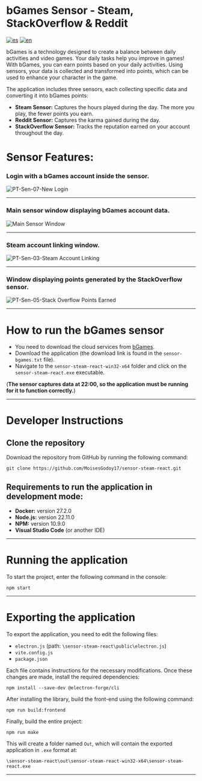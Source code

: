 # bGames Sensor - Steam, StackOverflow & Reddit

[![es](https://img.shields.io/badge/lang-es-green.svg)](./README-ES.md)
[![en](https://img.shields.io/badge/lang-en-blue.svg)](./README.md)

bGames is a technology designed to create a balance between daily activities and video games. Your daily tasks help you improve in games! With bGames, you can earn points based on your daily activities. Using sensors, your data is collected and transformed into points, which can be used to enhance your character in the game.

The application includes three sensors, each collecting specific data and converting it into bGames points:
- **Steam Sensor:** Captures the hours played during the day. The more you play, the fewer points you earn.
- **Reddit Sensor:** Captures the karma gained during the day.
- **StackOverflow Sensor:** Tracks the reputation earned on your account throughout the day.

# Sensor Features:

### **Login with a bGames account inside the sensor.**
![PT-Sen-07-New Login](https://github.com/user-attachments/assets/fd27b1da-3eeb-418b-b26e-c1ec11287632)

---

### **Main sensor window displaying bGames account data.**
![Main Sensor Window](https://github.com/user-attachments/assets/7cf2d3c5-d0c8-4553-93e4-0f78ecb4d3bd)

---

### **Steam account linking window.**
![PT-Sen-03-Steam Account Linking](https://github.com/user-attachments/assets/67a073f8-230a-4ed2-9a2f-0885c77f5174)

---

### **Window displaying points generated by the StackOverflow sensor.**
![PT-Sen-05-Stack Overflow Points Earned](https://github.com/user-attachments/assets/1f0487a3-4a4f-4480-b0d9-dfd633d24cc1)

---

# How to run the bGames sensor

- You need to download the cloud services from [bGames](https://github.com/BlendedGames-bGames/bGames-dev-services.git).
- Download the application (the download link is found in the `sensor-bgames.txt` file).
- Navigate to the `sensor-steam-react-win32-x64` folder and click on the `sensor-steam-react.exe` executable.

(**The sensor captures data at 22:00, so the application must be running for it to function correctly.**)

---

# Developer Instructions
## Clone the repository
Download the repository from GitHub by running the following command:

```shell
git clone https://github.com/MoisesGodoy17/sensor-steam-react.git
```

## Requirements to run the application in development mode:
- **Docker:** version 27.2.0
- **Node.js:** version 22.11.0
- **NPM:** version 10.9.0
- **Visual Studio Code** (or another IDE)

---

# Running the application
To start the project, enter the following command in the console:

```shell
npm start
```

---

# Exporting the application
To export the application, you need to edit the following files:
- `electron.js` (path: `\sensor-steam-react\public\electron.js`)
- `vite.config.js`
- `package.json`

Each file contains instructions for the necessary modifications. Once these changes are made, install the required dependencies:

```shell
npm install --save-dev @electron-forge/cli
```

After installing the library, build the front-end using the following command:

```shell
npm run build:frontend 
```

Finally, build the entire project:

```shell
npm run make
```

This will create a folder named `Out`, which will contain the exported application in `.exe` format at:

```
\sensor-steam-react\out\sensor-steam-react-win32-x64\sensor-steam-react.exe
```

---






